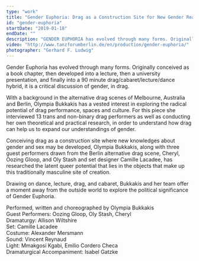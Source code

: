 ```yaml
---
type: "work"
title: "Gender Euphoria: Drag as a Construction Site for New Gender Realities"
id: "gender-euphoria"
startDate: "2019-01-18"
endDate: ""
description: "GENDER EUPHORIA has evolved through many forms. Originally conceived as a book chapter, then developed into a lecture, then a university presentation, and finally into a 90 minute drag/cabaret/lecture/dance hybrid, it is a critical discussion of gender, in drag." 
video: "http://www.tanzforumberlin.de/en/production/gender-euphoria/"
photographer: "Gerhard F. Ludwig"
---
```


Gender Euphoria has evolved through many forms. Originally conceived as a book chapter, then developed into a lecture, then a university presentation, and finally into a 90 minute drag/cabaret/lecture/dance hybrid, it is a critical discussion of gender, in drag. 

With a background in the alternative drag scenes of Melbourne, Australia and Berlin, Olympia Bukkakis has a vested interest in exploring the radical potential of drag performance, spaces and culture. For this piece she interviewed 13 trans and non-binary drag performers as well as conducting her own theoretical and practical research, in order to understand how drag can help us to expand our understandings of gender. 

Conceiving drag as a construction site where new knowledges about gender and sex may be developed, Olympia Bukkakis, along with three guest performers drawn from the Berlin alternative drag scene, Cheryl, Oozing Gloop, and Oly Stash and set designer Camille Lacadee, has researched the latent queer potential that lies in the objects that make up this traditionally masculine site of creation. 

Drawing on dance, lecture, drag, and cabaret, Bukkakis and her team offer a moment away from the outside world to explore the political significance of Gender Euphoria.

Performed, written and choreographed by Olympia Bukkakis   
Guest Performers: Oozing Gloop, Oly Stash, Cheryl   
Dramaturgy: Allison Wiltshire  
Set: Camille Lacadee  
Costume: Alexander Mersmann  
Sound: Vincent Reynaud  
Light: Mmakgosi Kgabi, Emilio Cordero Checa  
Dramaturgical Accompaniment: Isabel Gatzke  

